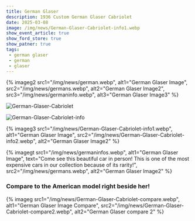 ```yaml
---
title: German Glaser
description: 1936 Custom German Glaser Cabriolet
date: 2025-03-08
image: /img/news/German-Glaser-Cabriolet-info1.webp
show_event_article: true
show_ford_store: true
show_patner: true
tags: 
 - german glaser
 - german
 - glaser
---
```


{% imageg2 
  src1="/img/news/german.webp",
  alt1="German Glaser Image",
  src2="/img/news/germans.webp",
  alt2="German Glaser Image2",
  src3="/img/news/germaninfo.webp",
  alt3="German Glaser Image3"
%}

![German-Glaser-Cabriolet](/img/news/german-glaser-cabriolet.webp)

![German-Glaser-Cabriolet-info](/img/news/German-Glaser-Cabriolet-info.webp)

{% imageg3 
  src1="/img/news/German-Glaser-Cabriolet-info1.webp",
  alt1="German Glaser Image",
  src2="/img/news/German-Glaser-Cabriolet-info2.webp",
  alt2="German Glaser Image2"
%}

{% imagegt 
  src1="/img/news/germaninfos.webp",
  alt1="German Glaser Image",
  text="Come see this beautiful car in person! This is one of the most expensive cars in our collection because of its rarity!",
  src2="/img/news/germans.webp",
  alt2="German Glaser Image2"
%}

### Compare to the American model right beside her!

{% imageg 
  src1="/img/news/German-Glaser-Cabriolet-compare.webp",
  alt1="German Glaser Image Compare",
  src2="/img/news/German-Glaser-Cabriolet-compare2.webp",
  alt2="German Glaser compare 2"
%}

